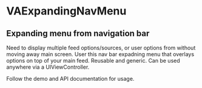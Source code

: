 # VAExpandingNavMenu
## Expanding menu from navigation bar

Need to display multiple feed options/sources, or user options from without moving away main screen.
User this nav bar expadning menu that overlays options on top of your main feed. Reusable and generic. Can be used anywhere via a UIViewController.

Follow the demo and API documentation for usage.
